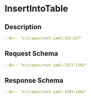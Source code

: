 # InsertIntoTable

## Description

```yaml
--8<-- "src/spec/rest.yaml:525:527"
```

## Request Schema

```yaml
--8<-- "src/spec/rest.yaml:1377:1392"
```
## Response Schema

```yaml
--8<-- "src/spec/rest.yaml:1393:1402"
```
